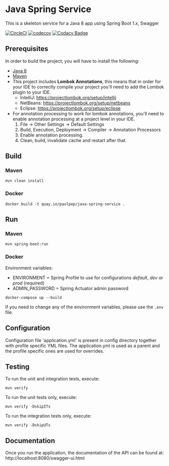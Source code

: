 # Java Spring Service

This is a skeleton service for a Java 8 app using Spring Boot 1.x, Swagger

[![CircleCI](https://circleci.com/gh/paul-pop/java-spring-service.svg?style=svg)](https://circleci.com/gh/paul-pop/java-spring-service)
[![codecov](https://codecov.io/gh/paul-pop/java-spring-service/branch/master/graph/badge.svg)](https://codecov.io/gh/paul-pop/java-spring-service)
[![Codacy Badge](https://api.codacy.com/project/badge/Grade/eb80215eca8745efa74b60bca0e2a5c5)](https://www.codacy.com/app/paul-pop/java-spring-service?utm_source=github.com&amp;utm_medium=referral&amp;utm_content=paul-pop/java-spring-service&amp;utm_campaign=Badge_Grade)

## Prerequisites

In order to build the project, you will have to install the following:

* [Java 8](http://www.oracle.com/technetwork/java/javase/downloads/index.html) 
* [Maven](https://maven.apache.org/download.cgi)
* This project includes **Lombok Annotations**, this means that in order for your IDE to correctly compile your project you'll need to add the Lombok plugin to your IDE.
    * IntelliJ: https://projectlombok.org/setup/intellij
    * NetBeans: https://projectlombok.org/setup/netbeans
    * Eclipse: https://projectlombok.org/setup/eclipse
* For annotation processing to work for lombok annotations, you'll need to enable annotation processing at a project level in your IDE.
    1. File -> Other Settings -> Default Settings
    2. Build, Execution, Deployment -> Compiler -> Annotation Processors
    3. Enable annotation processing.
    4. Clean, build, invalidate cache and restart after that.
    
## Build

### Maven

```
mvn clean install
```

### Docker

```
docker build -t quay.io/paulpop/java-spring-service .
```

## Run

### Maven

```
mvn spring-boot:run
```

### Docker

Environment variables:

* ENVIRONMENT = Spring Profile to use for configurations *default*, *dev* or *prod* (required)
* ADMIN_PASSWORD = Spring Actuator admin password

```
docker-compose up --build
```

If you need to change any of the environment variables, please use the `.env` file.

## Configuration

Configuration file 'application.yml' is present in config directory together with profile specific YML files.
The application.yml is used as a parent and the profile specific ones are used for overrides.

## Testing

To run the unit and integration tests, execute:

```
mvn verify
```

To run the unit tests only, execute:

```
mvn verify -DskipITs
```

To run the integration tests only, execute:

```
mvn verify -DskipUTs
```

## Documentation

Once you run the application, the documentation of the API can be found at: http://localhost:8080/swagger-ui.html
